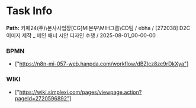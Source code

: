 # Task Info

**Path:** 카페24(주)\본사사업장\[CG]MI본부\MIH그룹\CD팀 / ebha / [272038] D2C 이미지 제작 _ 메인 배너 시안 디자인 수행 / 2025-08-01_00-00-00

### BPMN
- ["https://n8n-mi-057-web.hanpda.com/workflow/dBZIcz8ze9rDkXya"]

### WIKI
- ["https://wiki.simplexi.com/pages/viewpage.action?pageId=2720596892"]

